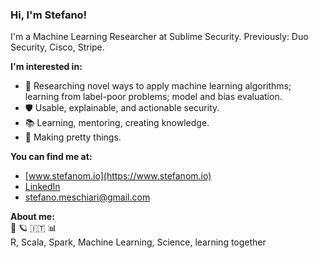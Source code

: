 ### Hi, I'm Stefano!
I'm a Machine Learning Researcher at Sublime Security. Previously: Duo Security, Cisco, Stripe.

**I'm interested in:**<br>
* 🤖	Researching novel ways to apply machine learning algorithms; learning from label-poor problems; model and bias evaluation.<br>
* 🛡	Usable, explainable, and actionable security.<br>
* 📚	Learning, mentoring, creating knowledge.<br>
* 💅	Making pretty things.<br>

**You can find me at:**<br>
* [www.stefanom.io](https://www.stefanom.io)
* [LinkedIn](https://www.linkedin.com/in/stefano-meschiari-ph-d-46966242/)
* stefano.meschiari@gmail.com

**About me:**<br>
🌈 🪐 🇮🇹 📊<br>
R, Scala, Spark, Machine Learning, Science, learning together<br>
